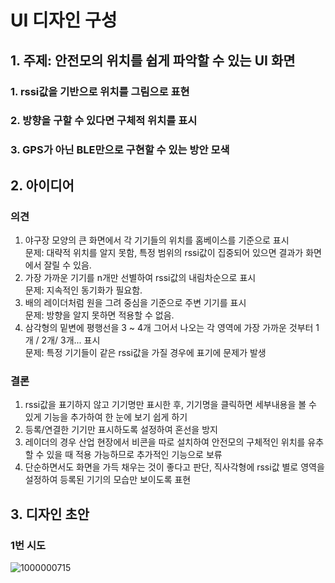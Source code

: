 # UI 디자인 구성
## 1. 주제: 안전모의 위치를 쉽게 파악할 수 있는 UI 화면
  ### 1. rssi값을 기반으로 위치를 그림으로 표현
  ### 2. 방향을 구할 수 있다면 구체적 위치를 표시
  ### 3. GPS가 아닌 BLE만으로 구현할 수 있는 방안 모색  
  
## 2. 아이디어
  ### 의견
  1. 야구장 모양의 큰 화면에서 각 기기들의 위치를 홈베이스를 기준으로 표시  
    문제: 대략적 위치를 알지 못함, 특정 범위의 rssi값이 집중되어 있으면 결과가 화면에서 잘릴 수 있음.
  2. 가장 가까운 기기를 n개만 선별하여 rssi값의 내림차순으로 표시  
    문제: 지속적인 동기화가 필요함.  
  3. 배의 레이더처럼 원을 그려 중심을 기준으로 주변 기기를 표시  
    문제: 방향을 알지 못하면 적용할 수 없음.
  4. 삼각형의 밑변에 평행선을 3 ~ 4개 그어서 나오는 각 영역에 가장 가까운 것부터 1개 / 2개/ 3개... 표시  
    문제: 특정 기기들이 같은 rssi값을 가질 경우에 표기에 문제가 발생  

  ### 결론
  1. rssi값을 표기하지 않고 기기명만 표시한 후, 기기명을 클릭하면 세부내용을 볼 수 있게 기능을 추가하여 한 눈에 보기 쉽게 하기
  2. 등록/연결한 기기만 표시하도록 설정하여 혼선을 방지
  3. 레이더의 경우 산업 현장에서 비콘을 따로 설치하여 안전모의 구체적인 위치를 유추할 수 있을 때 적용 가능하므로 추가적인 기능으로 보류
  4. 단순하면서도 화면을 가득 채우는 것이 좋다고 판단, 직사각형에 rssi값 별로 영역을 설정하여 등록된 기기의 모습만 보이도록 표현
  
## 3. 디자인 초안
  ### 1번 시도
  ![1000000715](https://github.com/user-attachments/assets/00c60166-883e-4d6e-ad87-72db752c23d2)


